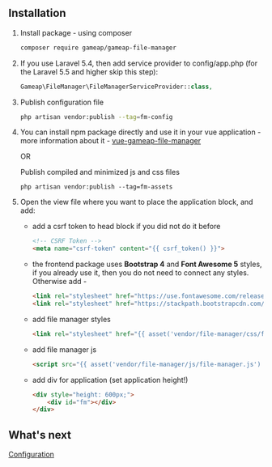 ## Installation
1. Install package - using composer

    ```bash
    composer require gameap/gameap-file-manager
    ```

2. If you use Laravel 5.4, then add service provider to config/app.php (for the Laravel 5.5 and higher skip this step):

    ```php
    Gameap\FileManager\FileManagerServiceProvider::class,
    ```
3. Publish configuration file

    ```bash
    php artisan vendor:publish --tag=fm-config
    ```

4. You can install npm package directly and use it in your vue application - more information about it -
   [vue-gameap-file-manager](https://github.com/gameap/vue-gameap-file-manager)
   
   OR
   
   Publish compiled and minimized js and css files
   
   ```
   php artisan vendor:publish --tag=fm-assets
   ```
    
5. Open the view file where you want to place the application block, and add:
  
    * add a csrf token to head block if you did not do it before
    
      ```html
      <!-- CSRF Token -->
      <meta name="csrf-token" content="{{ csrf_token() }}">
      ```
    
    * the frontend package uses **Bootstrap 4** and **Font Awesome 5** styles, if you already use it, then you do not need to connect any styles.
     Otherwise add -
     
      ```html
      <link rel="stylesheet" href="https://use.fontawesome.com/releases/v5.0.10/css/all.css">
      <link rel="stylesheet" href="https://stackpath.bootstrapcdn.com/bootstrap/4.1.0/css/bootstrap.min.css">
      ```
    
    * add file manager styles
    
      ```html
      <link rel="stylesheet" href="{{ asset('vendor/file-manager/css/file-manager.css') }}">
      ```
    
    * add file manager js
    
      ```html
      <script src="{{ asset('vendor/file-manager/js/file-manager.js') }}"></script>
      ```
    
    * add div for application (set application height!)
    
      ```html
      <div style="height: 600px;">
          <div id="fm"></div>
      </div>
      ```

## What's next

[Configuration](./configuration.md)
